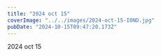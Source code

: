 ```yaml
---
title: "2024 oct 15"
coverImage: "../../images/2024-oct-15-I0ND.jpg"
pubDate: "2024-10-15T09:47:20.173Z"
---
```


2024 oct 15
